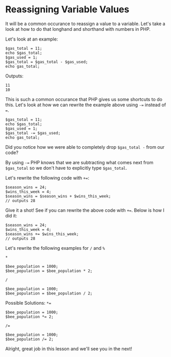 # Reassigning Variable Values

It will be a common occurance to reassign a value to a variable. Let's take a look at how to do that longhand and shorthand with numbers in PHP.

Let's look at an example:
```
$gas_total = 11;
echo $gas_total;
$gas_used = 1;
$gas_total = $gas_total - $gas_used;
echo gas_total;
```

Outputs:
```
11
10
```

This is such a common occurance that PHP gives us some shortcuts to do this. Let's look at how we can rewrite the example above using `-=` instead of `=`.
```
$gas_total = 11;
echo $gas_total;
$gas_used = 1;
$gas_total -= $gas_used;
echo gas_total;
```

Did you notice how we were able to completely drop `$gas_total -` from our code?

By using `-=` PHP knows that we are subtracting what comes next from `$gas_total` so we don't have to explicitly type `$gas_total`.

Let's rewrite the following code with `+=`:
```
$season_wins = 24;
$wins_this_week = 4;
$season_wins = $season_wins + $wins_this_week;
// outputs 28
```

Give it a shot! See if you can rewrite the above code with `+=`. Below is how I did it:

```
$season_wins = 24;
$wins_this_week = 4;
$season_wins += $wins_this_week;
// outputs 28
```

Let's rewrite the following examples for `/` and `%`

`*`
```
$bee_population = 1000;
$bee_population = $bee_population * 2;
```

`/`
```
$bee_population = 1000;
$bee_population = $bee_population / 2;
```

Possible Solutions:
`*=`
```
$bee_population = 1000;
$bee_population *= 2;
```

`/=`
```
$bee_population = 1000;
$bee_population /= 2;
```

Alright, great job in this lesson and we'll see you in the next!